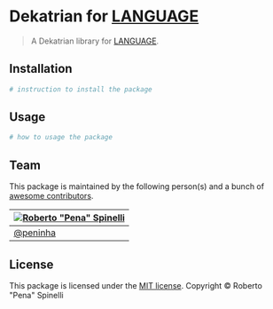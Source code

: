 # Dekatrian for [LANGUAGE](https://foobar.com)

> A Dekatrian library for [LANGUAGE](https://foobar.com).

## Installation

```bash
# instruction to install the package
```

## Usage

```bash
# how to usage the package
```

## Team

This package is maintained by the following person(s) and a bunch of [awesome contributors](https://github.com/DekatrianProject/template/graphs/contributors).

[![Roberto "Pena" Spinelli](https://github.com/peninha.png?size=70)](https://github.com/peninha) |
--- |
[@peninha](https://github.com/peninha) |

## License

This package is licensed under the [MIT license](/LICENSE). Copyright © Roberto "Pena" Spinelli
